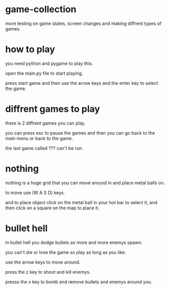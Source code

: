 # game-collection
more testing on game states, screen changes and making diffrent types of games.

# how to play
you need python and pygame to play this. 

open the main.py file to start playing.

press start game and then use the arrow keys and the enter key to select the game.

# diffrent games to play
there is 2 diffrent games you can play.

you can press esc to pause the games and then you can go back to the main menu or back to the game.

the last game called ??? can't be run.

# nothing
nothing is a huge grid that you can move around in and place metal balls on.

to move use (W A S D) keys.

and to place object click on the metal ball in your hot bar to select it, and then click on a square on the map to place it.

# bullet hell
in bullet hell you dodge bullets as more and more enemys spawn.

you can't die or lose the game so play as long as you like.

use the arrow keys to move around.

press the z key to shoot and kill enemys.

presss the x key to bomb and remove bullets and enemys around you.

